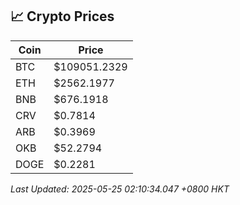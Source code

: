 ## 📈 Crypto Prices

| Coin | Price |
| ---- | ----- |
| BTC | $109051.2329 |
| ETH | $2562.1977 |
| BNB | $676.1918 |
| CRV | $0.7814 |
| ARB | $0.3969 |
| OKB | $52.2794 |
| DOGE | $0.2281 |

_Last Updated: 2025-05-25 02:10:34.047 +0800 HKT_